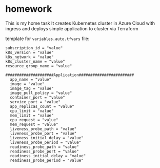 # homework

This is my home task
It creates Kubernetes cluster in Azure Cloud with ingress and deploys simple application to cluster via Terraform

template for `variables.auto.tfvars` file:
```
subscription_id = "value"
k8s_version = "value"
k8s_network = "value"
k8s_cluster_name = "value"
resource_group_name = "value"

#####################Application########################
  app_name = "value"
  image = "value"
  image_tag = "value"
  image_pull_policy = "value"
  container_port = "value"
  service_port = "value"
  app_replicas_count = "value"
  cpu_limit = "value"
  mem_limit = "value"
  cpu_request = "value"
  mem_request = "value"
  liveness_probe_path = "value"
  liveness_probe_port = "value"
  liveness_initial_delay = "value"
  liveness_probe_period = "value"
  readiness_probe_path = "value"
  readiness_probe_port = "value"
  readiness_initial_delay = "value"
  readiness_probe_period = "value"
```